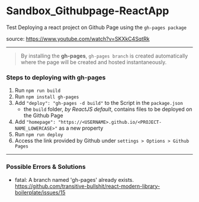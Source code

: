 # Sandbox_Githubpage-ReactApp

Test Deploying a react project on Github Page using the `gh-pages package`

source: https://www.youtube.com/watch?v=SKXkC4SqtRk

---

> By installing the **gh-pages**, `gh-pages branch` is created automatically where the page will be created and hosted instantaneously.

### Steps to deploying with gh-pages

1. Run `npm run build`
2. Run `npm install gh-pages`
3. Add `"deploy": "gh-pages -d build"` to the Script in the `package.json`
   - the `build` folder, _by ReactJS default_, contains files to be deployed on the Github Page
4. Add `"homepage": "https://<USERNAME>.github.io/<PROJECT-NAME_LOWERCASE>"` as a new property
5. Run `npm run deploy`
6. Access the link provided by Github under `settings > Options > Github Pages`

---

### Possible Errors & Solutions

- fatal: A branch named 'gh-pages' already exists.  
  https://github.com/transitive-bullshit/react-modern-library-boilerplate/issues/15
